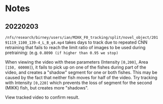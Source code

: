 # Notes

## 20220203

`/nfs/research/birney/users/ian/MIKK_F0_tracking/split/novel_object/20191119_1100_139-4_L_B_q4.mp4` takes days to track due to repeated CNN retraining that fails to reach the limit ratio of images to be used during pretraining: (e.g. `0.8090 (if higher than 0.95 we stop)`

When viewing the video with these parameters (Intensity `[0,200]`, Area `[150, 60000]`), it fails to pick up on one of the fishes during part of the video, and creates a "shadow" segment for one or both fishes.
This may be caused by the fact that neither fish moves for half of the video.
Try tracking with Intensity `[0,220]` which prevents the loss of segment for the second (MIKK) fish, but creates more "shadows".

View tracked video to confirm result.
